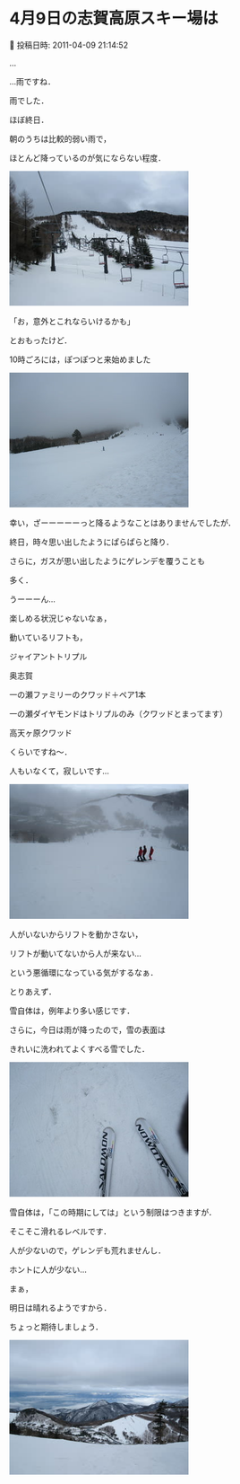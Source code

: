 # 4月9日の志賀高原スキー場は

📅 投稿日時: 2011-04-09 21:14:52

…


…雨ですね．


雨でした．


ほぼ終日．








朝のうちは比較的弱い雨で，


ほとんど降っているのが気にならない程度．




![a241d9591b9608f32a07fcc2c73437df.jpg](images/a241d9591b9608f32a07fcc2c73437df.jpg)




「お，意外とこれならいけるかも」


とおもったけど．





10時ごろには，ぽつぽつと来始めました




![7c1e4075049767202deeb06369fd63e8.jpg](images/7c1e4075049767202deeb06369fd63e8.jpg)




幸い，ざーーーーーっと降るようなことはありませんでしたが．


終日，時々思い出したようにぱらぱらと降り．


さらに，ガスが思い出したようにゲレンデを覆うことも


多く．





うーーーん…


楽しめる状況じゃないなぁ，





動いているリフトも，


ジャイアントトリプル


奥志賀


一の瀬ファミリーのクワッド＋ペア1本


一の瀬ダイヤモンドはトリプルのみ（クワッドとまってます）


高天ヶ原クワッド


くらいですね～．





人もいなくて，寂しいです…




![01c755e0da31309d1bfe86f49ff84e65.jpg](images/01c755e0da31309d1bfe86f49ff84e65.jpg)




人がいないからリフトを動かさない，


リフトが動いてないから人が来ない…


という悪循環になっている気がするなぁ．





とりあえず．


雪自体は，例年より多い感じです．


さらに，今日は雨が降ったので，雪の表面は


きれいに洗われてよくすべる雪でした．




![75417b650275fbff4e403482204263fd.jpg](images/75417b650275fbff4e403482204263fd.jpg)







雪自体は，「この時期にしては」という制限はつきますが．


そこそこ滑れるレベルです．


人が少ないので，ゲレンデも荒れませんし．


ホントに人が少ない…





まぁ，


明日は晴れるようですから．


ちょっと期待しましょう．




![3db5df12eba9ee7940f3d7994793d3c4.jpg](images/3db5df12eba9ee7940f3d7994793d3c4.jpg)
